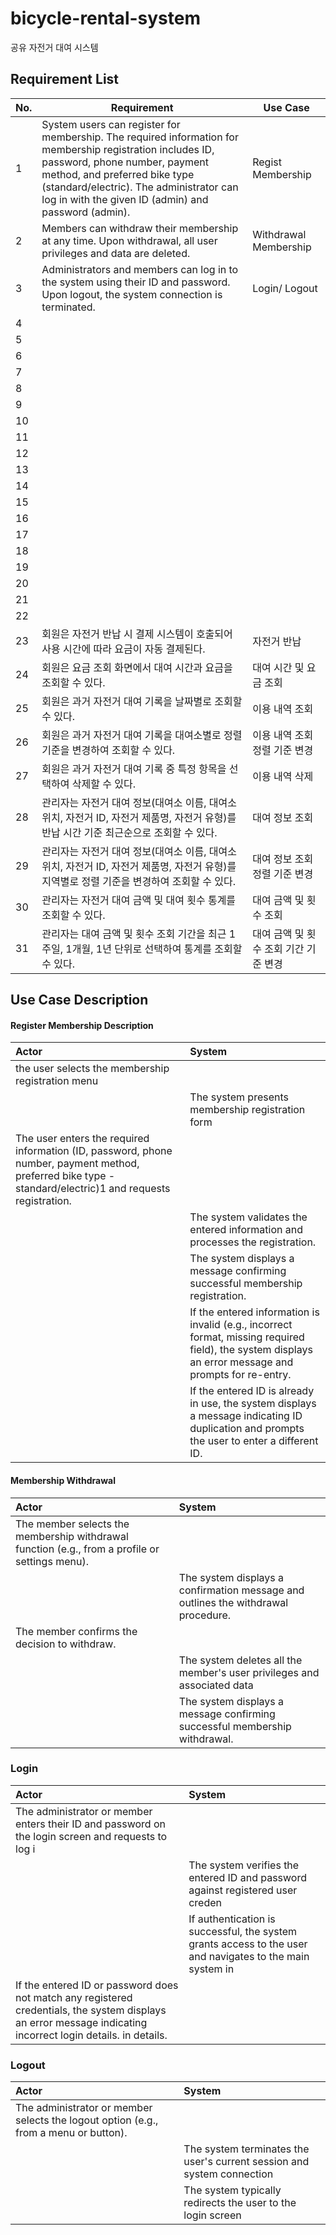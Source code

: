 # bicycle-rental-system
공유 자전거 대여 시스템

## Requirement List

| No. | Requirement | Use Case |
|-----|-------------|----------|
| 1 | System users can register for membership. The required information for membership registration includes ID, password, phone number, payment method, and preferred bike type (standard/electric). The administrator can log in with the given ID (admin) and password (admin). | Regist Membership |
| 2 | Members can withdraw their membership at any time. Upon withdrawal, all user privileges and data are deleted. | Withdrawal Membership |
| 3 | Administrators and members can log in to the system using their ID and password. Upon logout, the system connection is terminated. | Login/ Logout |
| 4 | | |
| 5 | | |
| 6 | | |
| 7 | | |
| 8 | | |
| 9 | | |
| 10 | | |
| 11 | | |
| 12 | | |
| 13 | | |
| 14 | | |
| 15 | | |
| 16 | | |
| 17 | | |
| 18 | | |
| 19 | | |
| 20 | | |
| 21 | | |
| 22 | | |
| 23 | 회원은 자전거 반납 시 결제 시스템이 호출되어 사용 시간에 따라 요금이 자동 결제된다. | 자전거 반납 |
| 24 | 회원은 요금 조회 화면에서 대여 시간과 요금을 조회할 수 있다. | 대여 시간 및 요금 조회 |
| 25 | 회원은 과거 자전거 대여 기록을 날짜별로 조회할 수 있다. | 이용 내역 조회 |
| 26 | 회원은 과거 자전거 대여 기록을 대여소별로 정렬 기준을 변경하여 조회할 수 있다. | 이용 내역 조회 정렬 기준 변경 |
| 27 | 회원은 과거 자전거 대여 기록 중 특정 항목을 선택하여 삭제할 수 있다. | 이용 내역 삭제 |
| 28 | 관리자는 자전거 대여 정보(대여소 이름, 대여소 위치, 자전거 ID, 자전거 제품명, 자전거 유형)를 반납 시간 기준 최근순으로 조회할 수 있다. | 대여 정보 조회 |
| 29 | 관리자는 자전거 대여 정보(대여소 이름, 대여소 위치, 자전거 ID, 자전거 제품명, 자전거 유형)를 지역별로 정렬 기준을 변경하여 조회할 수 있다. | 대여 정보 조회 정렬 기준 변경 |
| 30 | 관리자는 자전거 대여 금액 및 대여 횟수 통계를 조회할 수 있다. | 대여 금액 및 횟수 조회 |
| 31 | 관리자는 대여 금액 및 횟수 조회 기간을 최근 1주일, 1개월, 1년 단위로 선택하여 통계를 조회할 수 있다. | 대여 금액 및 횟수 조회 기간 기준 변경 |

## Use Case Description

#### Register Membership Description

| Actor                                                                                                                                                      | System                                                                                                                                                 |
| :--------------------------------------------------------------------------------------------------------------------------------------------------------- | :----------------------------------------------------------------------------------------------------------------------------------------------------- |
| the user selects the membership registration menu                                                                                                          |                                                                                                                                                        |
|                                                                                                                                                            | The system presents membership registration form                                                                                                       |
| The user enters the required information (ID, password, phone number, payment method, preferred bike type - standard/electric)1 and requests registration. |                                                                                                                                                        |
|                                                                                                                                                            | The system validates the entered information and processes the registration.                                                                           |
|                                                                                                                                                            | The system displays a message confirming successful membership registration.                                                                           |
|                                                                                                                                                            | If the entered information is invalid (e.g., incorrect format, missing required field), the system displays an error message and prompts for re-entry. |
|                                                                                                                                                            | If the entered ID is already in use, the system displays a message indicating ID duplication and prompts the user to enter a different ID.             |

#### Membership Withdrawal
| Actor                                                                                          | System                                                                            |
| :--------------------------------------------------------------------------------------------- | :-------------------------------------------------------------------------------- |
| The member selects the membership withdrawal function (e.g., from a profile or settings menu). |                                                                                   |
|                                                                                                | The system displays a confirmation message and outlines the withdrawal procedure. |
| The member confirms the decision to withdraw.                                                  |                                                                                   |
|                                                                                                | The system deletes all the member's user privileges and associated data           |
|                                                                                                | The system displays a message confirming successful membership withdrawal.        |
### Login
| Actor                                                                                               | System                                                                                                                                              |
| :-------------------------------------------------------------------------------------------------- | :------------------------------------------------------------------------------------------------------------------------------------------------ |
| The administrator or member enters their ID and password on the login screen and requests to log i                                                                                                                                                        |
|                                                                                                     | The system verifies the entered ID and password against registered user creden                                                                      |
|                                                                                                     | If authentication is successful, the system grants access to the user and navigates to the main system in                                           |
|                                                                                             If the entered ID or password does not match any registered credentials, the system displays an error message indicating incorrect login details. in details. |

### Logout

| Actor                                                                                | System                                                                 |
| :----------------------------------------------------------------------------------- | :--------------------------------------------------------------------- |
| The administrator or member selects the logout option (e.g., from a menu or button). |                                                                        |
|                                                                                      | The system terminates the user's current session and system connection |
|                                                                                      | The system typically redirects the user to the login screen            |